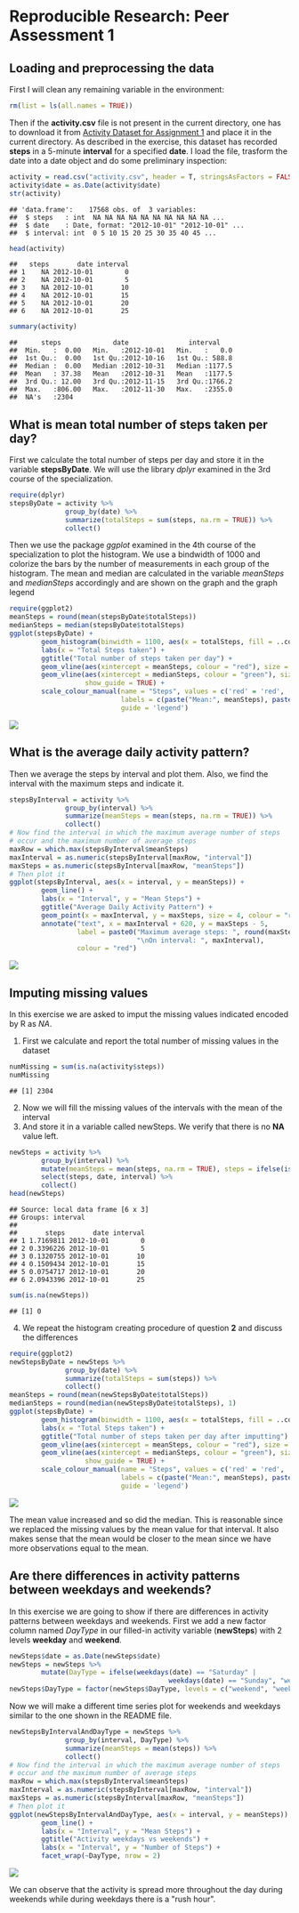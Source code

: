 # Reproducible Research: Peer Assessment 1


## Loading and preprocessing the data

First I will clean any remaining variable in the environment:

```r
rm(list = ls(all.names = TRUE))
```
Then if the **activity.csv** file is not present in the current directory, one has to download it from [Activity Dataset for Assignment 1](https://d396qusza40orc.cloudfront.net/repdata%2Fdata%2Factivity.zip) and place it in the current directory.
As described in the exercise, this dataset has recorded **steps** in a 5-minute **interval** for a specified **date**.
I load the file, trasform the date into a date object and do some preliminary inspection:

```r
activity = read.csv("activity.csv", header = T, stringsAsFactors = FALSE)
activity$date = as.Date(activity$date)
str(activity)
```

```
## 'data.frame':	17568 obs. of  3 variables:
##  $ steps   : int  NA NA NA NA NA NA NA NA NA NA ...
##  $ date    : Date, format: "2012-10-01" "2012-10-01" ...
##  $ interval: int  0 5 10 15 20 25 30 35 40 45 ...
```

```r
head(activity)
```

```
##   steps       date interval
## 1    NA 2012-10-01        0
## 2    NA 2012-10-01        5
## 3    NA 2012-10-01       10
## 4    NA 2012-10-01       15
## 5    NA 2012-10-01       20
## 6    NA 2012-10-01       25
```

```r
summary(activity)
```

```
##      steps             date               interval     
##  Min.   :  0.00   Min.   :2012-10-01   Min.   :   0.0  
##  1st Qu.:  0.00   1st Qu.:2012-10-16   1st Qu.: 588.8  
##  Median :  0.00   Median :2012-10-31   Median :1177.5  
##  Mean   : 37.38   Mean   :2012-10-31   Mean   :1177.5  
##  3rd Qu.: 12.00   3rd Qu.:2012-11-15   3rd Qu.:1766.2  
##  Max.   :806.00   Max.   :2012-11-30   Max.   :2355.0  
##  NA's   :2304
```


## What is mean total number of steps taken per day?

First we calculate the total number of steps per day and store it in the variable **stepsByDate**. We will use the library *dplyr* examined in the 3rd course of the specialization.

```r
require(dplyr)
stepsByDate = activity %>% 
              group_by(date) %>% 
              summarize(totalSteps = sum(steps, na.rm = TRUE)) %>% 
              collect()
```
Then we use the package *ggplot* examined in the 4th course of the specialization to plot the histogram.
We use a bindwidth of 1000 and colorize the bars by the number of measurements in each group of the histogram.
The mean and median are calculated in the variable *meanSteps* and *medianSteps* accordingly and are shown on the graph and the graph legend

```r
require(ggplot2)
meanSteps = round(mean(stepsByDate$totalSteps))
medianSteps = median(stepsByDate$totalSteps)
ggplot(stepsByDate) + 
        geom_histogram(binwidth = 1100, aes(x = totalSteps, fill = ..count..)) + 
        labs(x = "Total Steps taken") + 
        ggtitle("Total number of steps taken per day") + 
        geom_vline(aes(xintercept = meanSteps, colour = "red"), size = 2, linetype = "longdash") + 
        geom_vline(aes(xintercept = medianSteps, colour = "green"), size = 2, linetype = "longdash", 
                   show_guide = TRUE) + 
        scale_colour_manual(name = "Steps", values = c('red' = 'red', 'green' = 'green'), 
                            labels = c(paste("Mean:", meanSteps), paste("Median:", medianSteps)), 
                            guide = 'legend')
```

![](PA1_template_files/figure-html/unnamed-chunk-4-1.png) 

## What is the average daily activity pattern?

Then we average the steps by interval and plot them.
Also, we find the interval with the maximum steps and indicate it.


```r
stepsByInterval = activity %>% 
              group_by(interval) %>% 
              summarize(meanSteps = mean(steps, na.rm = TRUE)) %>% 
              collect()
# Now find the interval in which the maximum average number of steps 
# occur and the maximum number of average steps
maxRow = which.max(stepsByInterval$meanSteps)
maxInterval = as.numeric(stepsByInterval[maxRow, "interval"])
maxSteps = as.numeric(stepsByInterval[maxRow, "meanSteps"])
# Then plot it
ggplot(stepsByInterval, aes(x = interval, y = meanSteps)) + 
        geom_line() + 
        labs(x = "Interval", y = "Mean Steps") + 
        ggtitle("Average Daily Activity Pattern") + 
        geom_point(x = maxInterval, y = maxSteps, size = 4, colour = "red") + 
        annotate("text", x = maxInterval + 620, y = maxSteps - 5, 
                 label = paste0("Maximum average steps: ", round(maxSteps, 1), 
                                "\nOn interval: ", maxInterval), 
                 colour = "red") 
```

![](PA1_template_files/figure-html/unnamed-chunk-5-1.png) 

## Imputing missing values

In this exercise we are asked to imput the missing values indicated encoded by R as *NA*.

1. First we calculate and report the total number of missing values in the dataset

```r
numMissing = sum(is.na(activity$steps))
numMissing
```

```
## [1] 2304
```
2. Now we will fill the missing values of the intervals with the mean of the interval
3. And store it in a variable called newSteps. We verify that there is no **NA** value left.

```r
newSteps = activity %>% 
        group_by(interval) %>% 
        mutate(meanSteps = mean(steps, na.rm = TRUE), steps = ifelse(is.na(steps), meanSteps, steps)) %>% 
        select(steps, date, interval) %>% 
        collect()
head(newSteps)
```

```
## Source: local data frame [6 x 3]
## Groups: interval
## 
##       steps       date interval
## 1 1.7169811 2012-10-01        0
## 2 0.3396226 2012-10-01        5
## 3 0.1320755 2012-10-01       10
## 4 0.1509434 2012-10-01       15
## 5 0.0754717 2012-10-01       20
## 6 2.0943396 2012-10-01       25
```

```r
sum(is.na(newSteps))
```

```
## [1] 0
```

4. We repeat the histogram creating procedure of question **2** and discuss the differences


```r
require(ggplot2)
newStepsByDate = newSteps %>% 
              group_by(date) %>% 
              summarize(totalSteps = sum(steps)) %>% 
              collect()
meanSteps = round(mean(newStepsByDate$totalSteps))
medianSteps = round(median(newStepsByDate$totalSteps), 1)
ggplot(stepsByDate) + 
        geom_histogram(binwidth = 1100, aes(x = totalSteps, fill = ..count..)) + 
        labs(x = "Total Steps taken") + 
        ggtitle("Total number of steps taken per day after imputting") + 
        geom_vline(aes(xintercept = meanSteps, colour = "red"), size = 2) + 
        geom_vline(aes(xintercept = medianSteps, colour = "green"), size = 2, linetype = "longdash", 
                   show_guide = TRUE) + 
        scale_colour_manual(name = "Steps", values = c('red' = 'red', 'green' = 'green'), 
                            labels = c(paste("Mean:", meanSteps), paste("Median:", medianSteps)), 
                            guide = 'legend')
```

![](PA1_template_files/figure-html/unnamed-chunk-8-1.png) 

The mean value increased and so did the median. This is reasonable since we replaced the missing values by the mean value for that interval. It also makes sense that the mean would be closer to the mean since we have more observations equal to the mean.

## Are there differences in activity patterns between weekdays and weekends?

In this exercise we are going to show if there are differences in activity patterns between weekdays and weekends.
First we add a new factor column named *DayType* in our filled-in activity variable (**newSteps**) with 2 levels **weekday** and **weekend**.

```r
newSteps$date = as.Date(newSteps$date)
newSteps = newSteps %>% 
        mutate(DayType = ifelse(weekdays(date) == "Saturday" | 
                                        weekdays(date) == "Sunday", "weekend", "weekday")) 
newSteps$DayType = factor(newSteps$DayType, levels = c("weekend", "weekday"))
```

Now we will make a different time series plot for weekends and weekdays similar to the one shown in the README file.

```r
newStepsByIntervalAndDayType = newSteps %>% 
              group_by(interval, DayType) %>% 
              summarize(meanSteps = mean(steps)) %>% 
              collect()
# Now find the interval in which the maximum average number of steps 
# occur and the maximum number of average steps
maxRow = which.max(stepsByInterval$meanSteps)
maxInterval = as.numeric(stepsByInterval[maxRow, "interval"])
maxSteps = as.numeric(stepsByInterval[maxRow, "meanSteps"])
# Then plot it
ggplot(newStepsByIntervalAndDayType, aes(x = interval, y = meanSteps)) + 
        geom_line() + 
        labs(x = "Interval", y = "Mean Steps") + 
        ggtitle("Activity weekdays vs weekends") + 
        labs(x = "Interval", y = "Number of Steps") +
        facet_wrap(~DayType, nrow = 2)
```

![](PA1_template_files/figure-html/unnamed-chunk-10-1.png) 

We can observe that the activity is spread more throughout the day during weekends while during weekdays there is a "rush hour".

